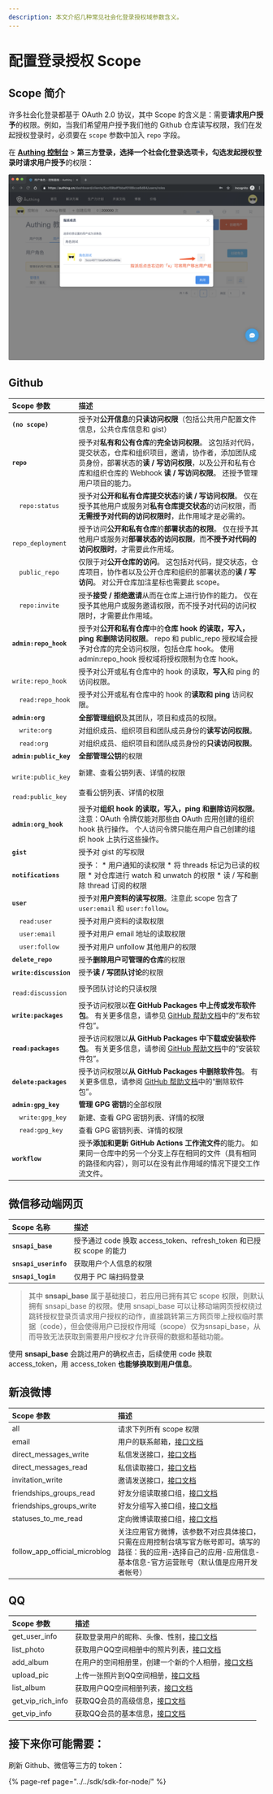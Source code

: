 ```yaml
---
description: 本文介绍几种常见社会化登录授权域参数含义。
---
```


# 配置登录授权 Scope

## Scope 简介

许多社会化登录都基于 OAuth 2.0 协议，其中 Scope 的含义是：需要**请求用户授予**的权限。例如，当我们希望用户授予我们他的 Github 仓库读写权限，我们在发起授权登录时，必须要在 `scope` 参数中加入 `repo` 字段。

在 [**Authing 控制台**](https://authing.cn/dashboard) &gt; **第三方登录，**选择一个社会化登录选项卡，勾选发起授权登录时**请求用户授予**的权限：

![&#x914D;&#x7F6E;&#x6388;&#x6743;&#x57DF;](../../.gitbook/assets/image%20%28255%29.png)



## Github

| Scope 参数 | 描述 |
| :--- | :--- |
| **`(no scope)`** | 授予对**公开信息**的**只读访问权限**（包括公共用户配置文件信息，公共仓库信息和 gist） |
| **`repo`** | 授予对**私有和公有仓库**的**完全访问权限**。 这包括对代码，提交状态，仓库和组织项目，邀请，协作者，添加团队成员身份，部署状态的**读 / 写访问权限**，以及公开和私有仓库和组织仓库的 Webhook **读 / 写访问权限**。 还授予管理用户项目的能力。 |
|  `repo:status` | 授予对**公开和私有仓库提交状态**的**读 / 写访问权限**。 仅在授予其他用户或服务对**私有仓库提交状态**的访问权限，而**无需授予对代码的访问权限时**，此作用域才是必需的。 |
|  `repo_deployment` | 授予访问**公开和私有仓库**的**部署状态的权限**。 仅在授予其他用户或服务对**部署状态的访问权限**，而**不授予对代码的访问权限时**，才需要此作用域。 |
|  `public_repo` | 仅限于对**公开仓库的访问**。 这包括对代码，提交状态，仓库项目，协作者以及公开仓库和组织的部署状态的**读 / 写访问**。 对公开仓库加注星标也需要此 scope。 |
|  `repo:invite` | 授予**接受 / 拒绝邀请**从而在仓库上进行协作的能力。 仅在授予其他用户或服务邀请权限，而不授予对代码的访问权限时，才需要此作用域。 |
| **`admin:repo_hook`** | 授予对**公开和私有仓库**中的**仓库 hook 的读取，写入，ping 和删除访问权限**。 repo 和 public\_repo 授权域会授予对仓库的完全访问权限，包括仓库 hook。 使用 admin:repo\_hook 授权域将授权限制为仓库 hook。 |
|  `write:repo_hook` | 授予对公开或私有仓库中的 hook 的读取，**写入**和 ping 的访问权限。 |
|  `read:repo_hook` | 授予对公开或私有仓库中的 hook 的**读取和 ping** 访问权限。 |
| **`admin:org`** | **全部管理组织**及其团队，项目和成员的权限。 |
|  `write:org` | 对组织成员、组织项目和团队成员身份的**读写访问权限**。 |
|  `read:org` | 对组织成员、组织项目和团队成员身份的**只读访问权限**。 |
| **`admin:public_key`** | **全部管理公钥**的权限 |
|  `write:public_key` | 新建、查看公钥列表、详情的权限 |
|  `read:public_key` | 查看公钥列表、详情的权限 |
| **`admin:org_hook`** | 授予对**组织 hook 的读取，写入，ping 和删除访问权限**。 注意：OAuth 令牌仅能对那些由 OAuth 应用创建的组织 hook 执行操作。 个人访问令牌只能在用户自己创建的组织 hook 上执行这些操作。 |
| **`gist`** | 授予对 gist 的写权限 |
| **`notifications`** | 授予： \* 用户通知的读权限 \* 将 threads 标记为已读的权限 \* 对仓库进行 watch 和 unwatch 的权限 \* 读 / 写和删除 thread 订阅的权限 |
| **`user`** | 授予对**用户资料的读写权限**。注意此 scope 包含了 `user:email` 和 `user:follow`。 |
|  `read:user` | 授予对用户资料的读取权限 |
|  `user:email` | 授予对用户 email 地址的读取权限 |
|  `user:follow` | 授予对用户 unfollow 其他用户的权限 |
| **`delete_repo`** | 授予**删除用户可管理的仓库**的权限 |
| **`write:discussion`** | 授予**读 / 写团队讨论**的权限 |
|  `read:discussion` | 授予团队讨论的只读权限 |
| **`write:packages`** | 授予访问权限以**在 GitHub Packages 中上传或发布软件包**。 有关更多信息，请参见 [GitHub 帮助文档](https://help.github.com/github/managing-packages-with-github-packages/publishing-a-package)中的“发布软件包”。 |
| **`read:packages`** | 授予访问权限以**从 GitHub Packages 中下载或安装软件包**。 有关更多信息，请参阅 [GitHub 帮助文档](https://help.github.com/github/managing-packages-with-github-packages/installing-a-package)中的“安装软件包”。 |
| **`delete:packages`** | 授予访问权限以**从 GitHub Packages 中删除软件包**。 有关更多信息，请参阅 [GitHub 帮助文档](https://help.github.com/github/managing-packages-with-github-packages/deleting-a-package)中的“删除软件包”。 |
| **`admin:gpg_key`** | **管理 GPG 密钥**的全部权限 |
|  `write:gpg_key` | 新建、查看 GPG 密钥列表、详情的权限 |
|  `read:gpg_key` | 查看 GPG 密钥列表、详情的权限 |
| **`workflow`** | 授予**添加和更新 GitHub Actions 工作流文件**的能力。 如果同一仓库中的另一个分支上存在相同的文件（具有相同的路径和内容），则可以在没有此作用域的情况下提交工作流文件。 |

## 微信移动端网页 <a id="wechat-web-browser"></a>

| Scope 名称 | 描述 |
| :--- | :--- |
| **`snsapi_base`** | 授予通过 code 换取 access\_token、refresh\_token 和已授权 scope 的能力 |
| **`snsapi_userinfo`** | 获取用户个人信息的权限 |
| **`snsapi_login`** | 仅用于 PC 端扫码登录 |

> 其中 **snsapi\_base** 属于基础接口，若应用已拥有其它 scope 权限，则默认拥有 snsapi\_base 的权限。使用 snsapi\_base 可以让移动端网页授权绕过跳转授权登录页请求用户授权的动作，直接跳转第三方网页带上授权临时票据（code），但会使得用户已授权作用域（scope）仅为snsapi\_base，从而导致无法获取到需要用户授权才允许获得的数据和基础功能。

使用 **snsapi\_base** 会跳过用户的确权点击，后续使用 code 换取 access\_token，用 access\_token **也能够换取到用户信息**。

## 新浪微博 <a id="sina-blog"></a>

| Scope 参数 | 描述 |
| :--- | :--- |
| all | 请求下列所有 scope 权限 |
| email | 用户的联系邮箱，[接口文档](http://open.weibo.com/wiki/2/account/profile/email) |
| direct\_messages\_write | 私信发送接口，[接口文档](http://open.weibo.com/wiki/C/2/direct_messages/send) |
| direct\_messages\_read | 私信读取接口，[接口文档](http://open.weibo.com/wiki/C/2/direct_messages) |
| invitation\_write | 邀请发送接口，[接口文档](http://open.weibo.com/wiki/Messages#.E5.A5.BD.E5.8F.8B.E9.82.80.E8.AF.B7) |
| friendships\_groups\_read | 好友分组读取接口组，[接口文档](http://open.weibo.com/wiki/API%E6%96%87%E6%A1%A3_V2#.E5.A5.BD.E5.8F.8B.E5.88.86.E7.BB.84) |
| friendships\_groups\_write | 好友分组写入接口组，[接口文档](http://open.weibo.com/wiki/API%E6%96%87%E6%A1%A3_V2#.E5.A5.BD.E5.8F.8B.E5.88.86.E7.BB.84) |
| statuses\_to\_me\_read | 定向微博读取接口组，[接口文档](http://open.weibo.com/wiki/API%E6%96%87%E6%A1%A3_V2#.E5.BE.AE.E5.8D.9A) |
| follow\_app\_official\_microblog | 关注应用官方微博，该参数不对应具体接口，只需在应用控制台填写官方帐号即可。填写的路径：我的应用-选择自己的应用-应用信息-基本信息-官方运营账号（默认值是应用开发者帐号） |

## QQ

| Scope 参数 | 描述 |
| :--- | :--- |
| get\_user\_info | 获取登录用户的昵称、头像、性别，[接口文档](http://wiki.connect.qq.com/get_user_info) |
| list\_photo | 获取用户QQ空间相册中的照片列表，[接口文档](http://wiki.connect.qq.com/list_photo) |
| add\_album | 在用户的空间相册里，创建一个新的个人相册，[接口文档](http://wiki.connect.qq.com/add_album) |
| upload\_pic | 上传一张照片到QQ空间相册，[接口文档](http://wiki.connect.qq.com/upload_pic) |
| list\_album | 获取用户QQ空间相册列表，[接口文档](http://wiki.connect.qq.com/list_album) |
| get\_vip\_rich\_info | 获取QQ会员的高级信息，[接口文档](http://wiki.connect.qq.com/get_vip_rich_info) |
| get\_vip\_info | 获取QQ会员的基本信息，[接口文档](http://wiki.connect.qq.com/get_vip_info) |

## 接下来你可能需要：

刷新 Github、微信等三方的 token：

{% page-ref page="../../sdk/sdk-for-node/" %}

